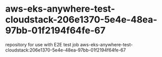 # aws-eks-anywhere-test-cloudstack-206e1370-5e4e-48ea-97bb-01f2194f64fe-67
repository for use with E2E test job aws-eks-anywhere-test-cloudstack:206e1370-5e4e-48ea-97bb-01f2194f64fe-67
